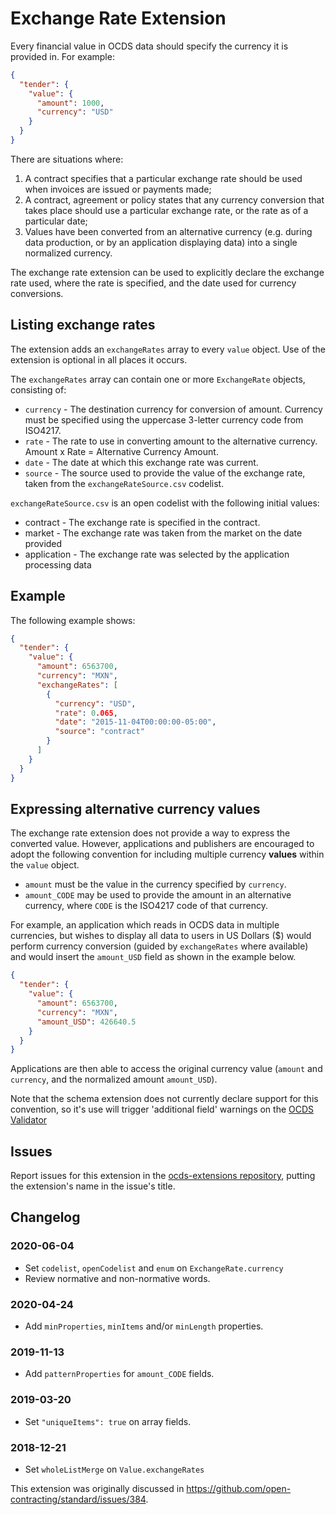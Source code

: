 # Exchange Rate Extension

Every financial value in OCDS data should specify the currency it is provided in. For example:

```json
{
  "tender": {
    "value": {
      "amount": 1000,
      "currency": "USD"
    }
  }
}
```

There are situations where:

1. A contract specifies that a particular exchange rate should be used when invoices are issued or payments made;
1. A contract, agreement or policy states that any currency conversion that takes place should use a particular exchange rate, or the rate as of a particular date;
1. Values have been converted from an alternative currency (e.g. during data production, or by an application displaying data) into a single normalized currency.

The exchange rate extension can be used to explicitly declare the exchange rate used, where the rate is specified, and the date used for currency conversions.

## Listing exchange rates

The extension adds an `exchangeRates` array to every `value` object. Use of the extension is optional in all places it occurs.

The `exchangeRates` array can contain one or more `ExchangeRate` objects, consisting of:

* `currency` - The destination currency for conversion of amount. Currency must be specified using the uppercase 3-letter currency code from ISO4217.
* `rate` - The rate to use in converting amount to the alternative currency. Amount x Rate = Alternative Currency Amount.
* `date` - The date at which this exchange rate was current.
* `source` - The source used to provide the value of the exchange rate, taken from the `exchangeRateSource.csv` codelist.

`exchangeRateSource.csv` is an open codelist with the following initial values:

* contract - The exchange rate is specified in the contract.
* market - The exchange rate was taken from the market on the date provided
* application - The exchange rate was selected by the application processing data

## Example

The following example shows:

```json
{
  "tender": {
    "value": {
      "amount": 6563700,
      "currency": "MXN",
      "exchangeRates": [
        {
          "currency": "USD",
          "rate": 0.065,
          "date": "2015-11-04T00:00:00-05:00",
          "source": "contract"
        }
      ]
    }
  }
}
```

## Expressing alternative currency values

The exchange rate extension does not provide a way to express the converted value. However, applications and publishers are encouraged to adopt the following convention for including multiple currency **values** within the `value` object.

* `amount` must be the value in the currency specified by `currency`.
* `amount_CODE` may be used to provide the amount in an alternative currency, where `CODE` is the ISO4217 code of that currency.

For example, an application which reads in OCDS data in multiple currencies, but wishes to display all data to users in US Dollars ($) would perform currency conversion (guided by `exchangeRates` where available) and would insert the `amount_USD` field as shown in the example below.

```json
{
  "tender": {
    "value": {
      "amount": 6563700,
      "currency": "MXN",
      "amount_USD": 426640.5
    }
  }
}
```

Applications are then able to access the original currency value (`amount` and `currency`, and the normalized amount `amount_USD`).

Note that the schema extension does not currently declare support for this convention, so it's use will trigger 'additional field' warnings on the [OCDS Validator](http://standard.open-contracting.org/validator/)

## Issues

Report issues for this extension in the [ocds-extensions repository](https://github.com/open-contracting/ocds-extensions/issues), putting the extension's name in the issue's title.

## Changelog

### 2020-06-04

* Set `codelist`, `openCodelist` and `enum` on `ExchangeRate.currency`
* Review normative and non-normative words.

### 2020-04-24

* Add `minProperties`, `minItems` and/or `minLength` properties.

### 2019-11-13

* Add `patternProperties` for `amount_CODE` fields.

### 2019-03-20

* Set `"uniqueItems": true` on array fields.

### 2018-12-21

* Set `wholeListMerge` on `Value.exchangeRates`

This extension was originally discussed in <https://github.com/open-contracting/standard/issues/384>.
